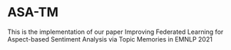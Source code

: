 # ASA-TM
This is the implementation of our paper Improving Federated Learning for Aspect-based Sentiment Analysis via Topic Memories in EMNLP 2021
